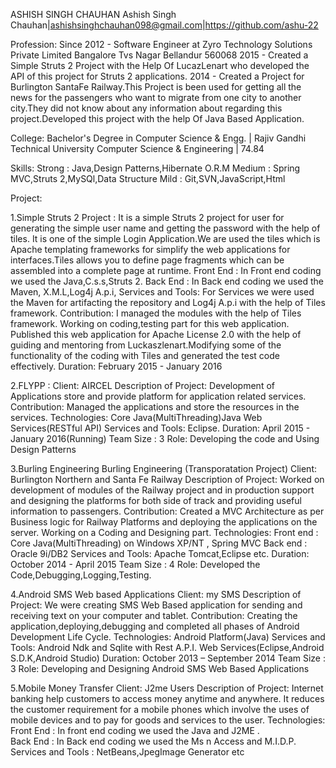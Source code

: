 
ASHISH SINGH CHAUHAN
Ashish Singh Chauhan|ashishsinghchauhan098@gmail.com|https://github.com/ashu-22

Profession:
Since 2012 - Software Engineer at Zyro Technology Solutions Private Limited Bangalore Tvs Nagar Bellandur 560068
2015 - Created a Simple Struts 2 Project with the Help Of LucazLenart who developed the API of this project for Struts 2 applications.
2014 - Created a Project for Burlington SantaFe Railway.This Project is been used for getting all the news for the passengers who want to migrate from one city to another city.They did not know about any information about regarding this project.Developed this project with the help Of Java Based Application.

College:
Bachelor's Degree in Computer Science & Engg. | Rajiv Gandhi Technical University
Computer Science & Engineering | 74.84

Skills:
Strong : Java,Design Patterns,Hibernate O.R.M
Medium : Spring MVC,Struts 2,MySQl,Data Structure
Mild   : Git,SVN,JavaScript,Html

Project:

1.Simple Struts 2 Project :
It is a simple Struts 2 project for user for generating the simple user name and getting the password with the help of tiles. It is one of the simple Login Application.We are used the tiles which is Apache templating frameworks for simplify the web applications for interfaces.Tiles allows you to define page fragments which can be assembled into a complete page at runtime.
Front End : In Front end coding we used the Java,C.s.s,Struts 2.
Back End : In Back end  coding we used the Maven, X.M.L,Log4j A.p.i,
Services and Tools: For Services we were used the Maven for artifacting the repository and Log4j A.p.i with the help of Tiles framework.
Contribution: I managed the modules with the help of Tiles framework. Working on coding,testing part for this web application. Published this web application for Apache License 2.0 with the help of guiding and mentoring from Luckaszlenart.Modifying some of the functionality of the coding with Tiles and generated the test code effectively.
Duration: February 2015 - January 2016

2.FLYPP :
Client: AIRCEL
Description of Project: Development of Applications store and provide platform for application related services.
Contribution: Managed the applications and store the resources in the services.
Technologies: Core Java(MultiThreading)Java Web Services(RESTful API)
Services and Tools: Eclipse.
Duration: April 2015 - January 2016(Running)
Team Size : 3
Role: Developing the code and Using Design Patterns

3.Burling Engineering
Burling Engineering (Transporatation Project)
Client: Burlington Northern and Santa Fe Railway
Description of Project: Worked on development of modules of the Railway project and in production support and designing the platforms for both side of track and providing useful information to passengers.
Contribution: Created a MVC Architecture as per Business logic for Railway Platforms and deploying the applications on the server. Working on a Coding and Designing part.
Technologies:
Front end : Core Java(MultiThreading) on Windows XP/NT , Spring MVC
Back end : Oracle 9i/DB2
Services and Tools: Apache Tomcat,Eclipse etc.
Duration: October 2014 - April 2015
Team Size : 4
Role: Developed the Code,Debugging,Logging,Testing.

4.Android SMS Web based Applications
Client: my SMS
Description of Project: We were creating SMS Web Based application for sending and receiving text on your computer and tablet.
Contribution: Creating the application,deploying,debugging and completed all phases of Android Development Life Cycle.
Technologies: Android Platform(Java)
Services and Tools: Android Ndk and Sqlite with Rest A.P.I. Web Services(Eclipse,Android S.D.K,Android Studio)
Duration: October 2013 – September 2014
Team Size : 3
Role: Developing and Designing Android SMS Web Based Applications

5.Mobile Money Transfer
Client: J2me Users
Description of Project: Internet banking help customers to access money anytime and anywhere. It reduces the customer requirement for a mobile phones which involve the uses of mobile devices and to pay for goods and services to the user.
Technologies:
Front End : In front end coding we used the Java
and J2ME .    
Back End : In Back end coding we used the Ms                                                                                       n               Access and M.I.D.P. 
Services and Tools : NetBeans,JpegImage Generator etc
